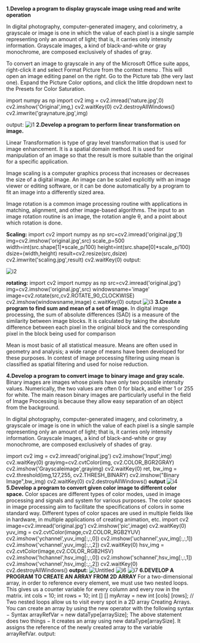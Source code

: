 **1.Develop a program to display grayscale image using read and write operation**

In digital photography, computer-generated imagery, and colorimetry, a grayscale or image is one in which the value of each pixel is a single sample representing only an amount of light; that is, it carries only intensity information. Grayscale images, a kind of black-and-white or gray monochrome, are composed exclusively of shades of gray.

To convert an image to grayscale in any of the Microsoft Office suite apps, right-click it and select Format Picture from the context menu . This will open an image editing panel on the right. Go to the Picture tab (the very last one). Expand the Picture Color options, and click the little dropdown next to the Presets for Color Saturation.

import numpy as np
import cv2
img = cv2.imread('nature.jpg',0)
cv2.imshow('Original',img,)
cv2.waitKey(0)
cv2.destroyAllWindows()
cv2.imwrite('graynature.jpg',img)

output:
![i1](https://user-images.githubusercontent.com/72255259/104475122-be631100-55e4-11eb-8cb2-0b9717a7312a.jpg)
**2.Develop a program to perform linear transformation on image.**

Linear Transformation is type of gray level transformation that is used for image enhancement. It is a spatial domain method. It is used for manipulation of an image so that the result is more suitable than the original for a specific application.

Image scaling is a computer graphics process that increases or decreases the size of a digital image. An image can be scaled explicitly with an image viewer or editing software, or it can be done automatically by a program to fit an image into a differently sized area.

Image rotation is a common image processing routine with applications in matching, alignment, and other image-based algorithms. The input to an image rotation routine is an image, the rotation angle θ, and a point about which rotation is done.

**Scaling:**
import cv2
import numpy as np
src=cv2.imread('original.jpg',1)
img=cv2.imshow('original.jpg',src)
scale_p=500
width=int(src.shape[1]*scale_p/100)
height=int(src.shape[0]*scale_p/100)
dsize=(width,height)
result=cv2.resize(src,dsize)
cv2.imwrite('scaling.jpg',result)
cv2.waitKey(0)
output:

![i2](https://user-images.githubusercontent.com/72255259/104479337-519e4580-55e9-11eb-9283-b74a19c63f5d.jpg)


**rotating:**
import cv2
import numpy as np
src=cv2.imread('original.jpg')
img=cv2.imshow('original.jpg',src)
windowsname='image'
image=cv2.rotate(src,cv2.ROTATE_90_CLOCKWISE)
cv2.imshow(windowsname,image)
c.waitKey(0)
output
![i3](https://user-images.githubusercontent.com/72255259/104480259-64fde080-55ea-11eb-8c24-7d5d0ffd1910.jpg)
**3.Create a program to find sum and mean of a set of image.**
In digital image processing, the sum of absolute differences (SAD) is a measure of the similarity between image blocks. It is calculated by taking the absolute difference between each pixel in the original block and the corresponding pixel in the block being used for comparison

Mean is most basic of all statistical measure. Means are often used in geometry and analysis; a wide range of means have been developed for these purposes. In contest of image processing filtering using mean is classified as spatial filtering and used for noise reduction.






**4.Develop a program to convert image to binary image and gray scale.**
Binary images are images whose pixels have only two possible intensity values. Numerically, the two values are often 0 for black, and either 1 or 255 for white. The main reason binary images are particularly useful in the field of Image Processing is because they allow easy separation of an object from the background.

In digital photography, computer-generated imagery, and colorimetry, a grayscale or image is one in which the value of each pixel is a single sample representing only an amount of light; that is, it carries only intensity information. Grayscale images, a kind of black-and-white or gray monochrome, are composed exclusively of shades of gray.

import cv2
img = cv2.imread('original.jpg') 
cv2.imshow('Input',img)
cv2.waitKey(0)
grayimg=cv2.cvtColor(img, cv2.COLOR_BGR2GRAY) 
cv2.imshow('Grayscaleimage',grayimg)
cv2.waitKey(0)
ret, bw_img = cv2.threshold(img,127,255, cv2.THRESH_BINARY) 
cv2.imshow("Binary Image",bw_img)
cv2.waitKey(0)
cv2.destroyAllWindows()
**output**
![i4](https://user-images.githubusercontent.com/72255259/104538669-5511eb00-5642-11eb-9f93-106abaf7717f.jpg)
**5.Develop a program to convert given color image to different color space.**
Color spaces are different types of color modes, used in image processing and signals and system for various purposes. The color spaces in image processing aim to facilitate the specifications of colors in some standard way. Different types of color spaces are used in multiple fields like in hardware, in multiple applications of creating animation, etc.
import cv2 
image=cv2.imread('original.jpg')
cv2.imshow('pic',image)
cv2.waitKey(0)
yuv_img = cv2.cvtColor(image,cv2.COLOR_RGB2YUV)
cv2.imshow('ychannel',yuv_img[:,:,0])
cv2.imshow('uchannel',yuv_img[:,:,1]) 
cv2.imshow('vchannel',yuv_img[:,:,2])
cv2.waitKey(0) 
hsv_img = cv2.cvtColor(image,cv2.COLOR_RGB2HSV)
cv2.imshow('hchannel',hsv_img[:,:,0])
cv2.imshow('schannel',hsv_img[:,:,1])
cv2.imshow('vchannel',hsv_img[:,:,2])
cv2.waitKey(0) 
cv2.destroyAllWindows()
**output:**
![Untitled](https://user-images.githubusercontent.com/72255259/104540250-19c4eb80-5645-11eb-9eb9-21deec26b86d.jpg)
![i6](https://user-images.githubusercontent.com/72255259/104540428-76c0a180-5645-11eb-8581-d6b5e7f83a1c.jpg)
![i7](https://user-images.githubusercontent.com/72255259/104540674-ef276280-5645-11eb-8f3c-94a8d6f7193f.jpg)
**6.DEVELOP A PROGRAM TO CREATE AN ARRAY FROM 2D ARRAY**
For a two-dimensional array, in order to reference every element, we must use two nested loops. This gives us a counter variable for every column and every row in the matrix. int cols = 10; int rows = 10; int [] [] myArray = new int [cols] [rows]; // Two nested loops allow us to visit every spot in a 2D array Creating Arrays. You can create an array by using the new operator with the following syntax − Syntax arrayRefVar = new dataType[arraySize]; The above statement does two things − It creates an array using new dataType[arraySize]. It assigns the reference of the newly created array to the variable arrayRefVar.
output:
